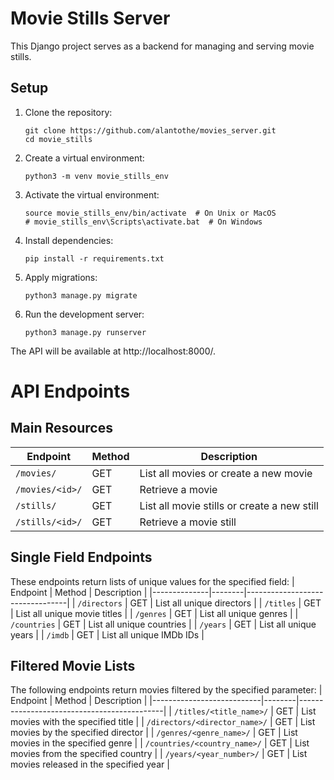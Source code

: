 # Movie Stills Server

This Django project serves as a backend for managing and serving movie stills.


## Setup

1. Clone the repository:
   ```
   git clone https://github.com/alantothe/movies_server.git
   cd movie_stills
   ```

2. Create a virtual environment:
   ```
   python3 -m venv movie_stills_env
   ```

3. Activate the virtual environment:
   ```
   source movie_stills_env/bin/activate  # On Unix or MacOS
   # movie_stills_env\Scripts\activate.bat  # On Windows
   ```

4. Install dependencies:
   ```
   pip install -r requirements.txt
   ```

5. Apply migrations:
   ```
   python3 manage.py migrate
   ```

6. Run the development server:
   ```
   python3 manage.py runserver
   ```

The API will be available at http://localhost:8000/.

# API Endpoints

## Main Resources
| Endpoint          | Method        | Description                                      |
|-------------------|---------------|--------------------------------------------------|
| `/movies/`        | GET           | List all movies or create a new movie            |
| `/movies/<id>/`   | GET           | Retrieve a movie         |
| `/stills/`        | GET           | List all movie stills or create a new still      |
| `/stills/<id>/`   | GET           | Retrieve a movie still   |


## Single Field Endpoints
These endpoints return lists of unique values for the specified field:
| Endpoint | Method | Description |
|--------------|--------|---------------------------------|
| `/directors` | GET | List all unique directors |
| `/titles` | GET | List all unique movie titles |
| `/genres` | GET | List all unique genres |
| `/countries` | GET | List all unique countries |
| `/years` | GET | List all unique years |
| `/imdb` | GET | List all unique IMDb IDs |

## Filtered Movie Lists
The following endpoints return movies filtered by the specified parameter:
| Endpoint | Method | Description |
|---------------------------|--------|--------------------------------------------|
| `/titles/<title_name>/` | GET | List movies with the specified title |
| `/directors/<director_name>/` | GET | List movies by the specified director |
| `/genres/<genre_name>/` | GET | List movies in the specified genre |
| `/countries/<country_name>/` | GET | List movies from the specified country |
| `/years/<year_number>/` | GET | List movies released in the specified year |